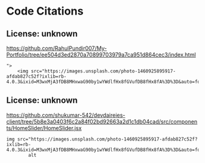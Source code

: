 # Code Citations

## License: unknown
https://github.com/RahulPundir007/My-Portfolio/tree/ee504d3ed2870a70899703979a7ca951d864cec3/index.html

```
">
    <img src="https://images.unsplash.com/photo-1460925895917-afdab827c52f?ixlib=rb-4.0.3&ixid=M3wxMjA3fDB8MHxwaG90by1wYWdlfHx8fGVufDB8fHx8fA%3D%3D&auto=format&fit=crop&w=1115&q=
```


## License: unknown
https://github.com/shukumar-542/devdaireies-client/tree/5b8e3a0403f6c2a84f02bd92663a2d1c1db04cad/src/components/HomeSlider/HomeSlider.jsx

```
img src="https://images.unsplash.com/photo-1460925895917-afdab827c52f?ixlib=rb-4.0.3&ixid=M3wxMjA3fDB8MHxwaG90by1wYWdlfHx8fGVufDB8fHx8fA%3D%3D&auto=format&fit=crop&w=1115&q=80"
        alt
```

